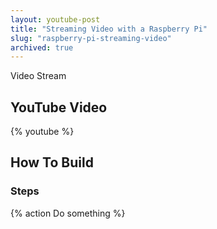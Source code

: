 ```yaml
---
layout: youtube-post
title: "Streaming Video with a Raspberry Pi"
slug: "raspberry-pi-streaming-video"
archived: true
---
```


Video Stream

## YouTube Video

{% youtube  %}

## How To Build

### Steps

{% action
Do something
%}
